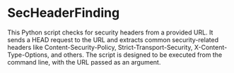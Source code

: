 # SecHeaderFinding
This Python script checks for security headers from a provided URL. It sends a HEAD request to the URL and extracts common security-related headers like Content-Security-Policy, Strict-Transport-Security, X-Content-Type-Options, and others. The script is designed to be executed from the command line, with the URL passed as an argument.
